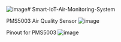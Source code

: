 ![image](https://github.com/MSyahmiIzani/Smart-IoT-Air-Pollution-Monitoring/assets/129363824/42bfd430-f3d4-48ac-b850-11c34bc43f37)# Smart-IoT-Air-Monitoring-System


PMS5003 Air Quality Sensor
![image](https://github.com/MSyahmiIzani/Smart-IoT-Air-Pollution-Monitoring/assets/129363824/2bb5bfc7-8d30-4048-8c2e-72a8de46171d)


Pinout for PMS5003 
![image](https://github.com/MSyahmiIzani/Smart-IoT-Air-Pollution-Monitoring/assets/129363824/fef91238-c558-4bfd-8636-1a12205b6b08)






